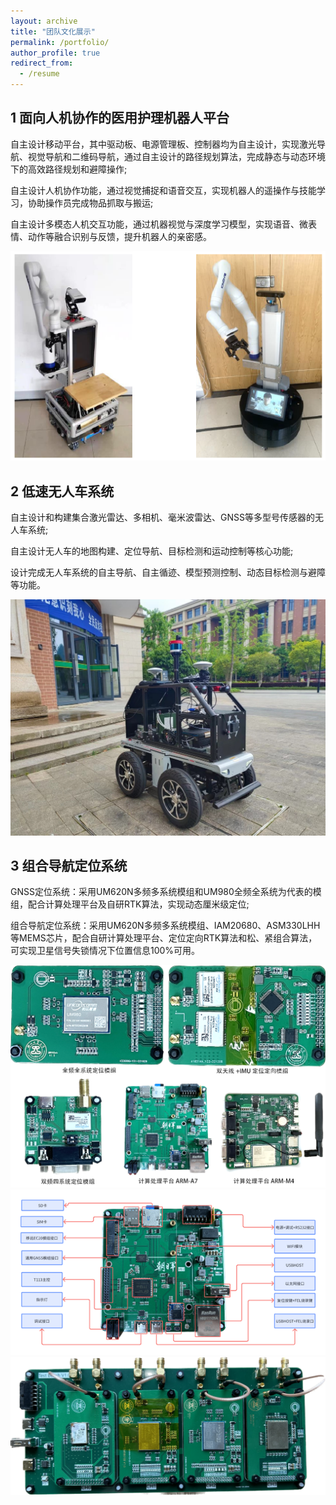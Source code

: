 ```yaml
---
layout: archive
title: "团队文化展示"
permalink: /portfolio/
author_profile: true
redirect_from:
  - /resume
---
```


1 面向人机协作的医用护理机器人平台
------
自主设计移动平台，其中驱动板、电源管理板、控制器均为自主设计，实现激光导航、视觉导航和二维码导航，通过自主设计的路径规划算法，完成静态与动态环境下的高效路径规划和避障操作;

自主设计人机协作功能，通过视觉捕捉和语音交互，实现机器人的遥操作与技能学习，协助操作员完成物品抓取与搬运;

自主设计多模态人机交互功能，通过机器视觉与深度学习模型，实现语音、微表情、动作等融合识别与反馈，提升机器人的亲密感。

<img src="/images/Robot/ProtoType.png" alt="Editing a markdown file for a talk">

2 低速无人车系统
------
自主设计和构建集合激光雷达、多相机、毫米波雷达、GNSS等多型号传感器的无人车系统;

自主设计无人车的地图构建、定位导航、目标检测和运动控制等核心功能;

设计完成无人车系统的自主导航、自主循迹、模型预测控制、动态目标检测与避障等功能。

<img src="/images/Automomous Vehicles/Vehicles.jpg" alt="Editing a markdown file for a talk">

3 组合导航定位系统
------
GNSS定位系统：采用UM620N多频多系统模组和UM980全频全系统为代表的模组，配合计算处理平台及自研RTK算法，实现动态厘米级定位;

组合导航定位系统：采用UM620N多频多系统模组、IAM20680、ASM330LHH等MEMS芯片，配合自研计算处理平台、定位定向RTK算法和松、紧组合算法，可实现卫星信号失锁情况下位置信息100%可用。

<img src="/images/RTK/ProtoType1.png" alt="Editing a markdown file for a talk">

<img src="/images/RTK/ProtoType2.png" alt="Editing a markdown file for a talk">

<img src="/images/RTK/Multimodule Test Bench.png" alt="Editing a markdown file for a talk">
